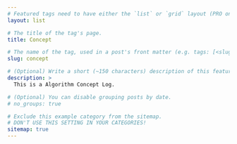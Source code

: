 ```yaml
---
# Featured tags need to have either the `list` or `grid` layout (PRO only).
layout: list

# The title of the tag's page.
title: Concept

# The name of the tag, used in a post's front matter (e.g. tags: [<slug>]).
slug: concept

# (Optional) Write a short (~150 characters) description of this featured tag.
description: >
  This is a Algorithm Concept Log.

# (Optional) You can disable grouping posts by date.
# no_groups: true

# Exclude this example category from the sitemap.
# DON'T USE THIS SETTING IN YOUR CATEGORIES!
sitemap: true
---
```


